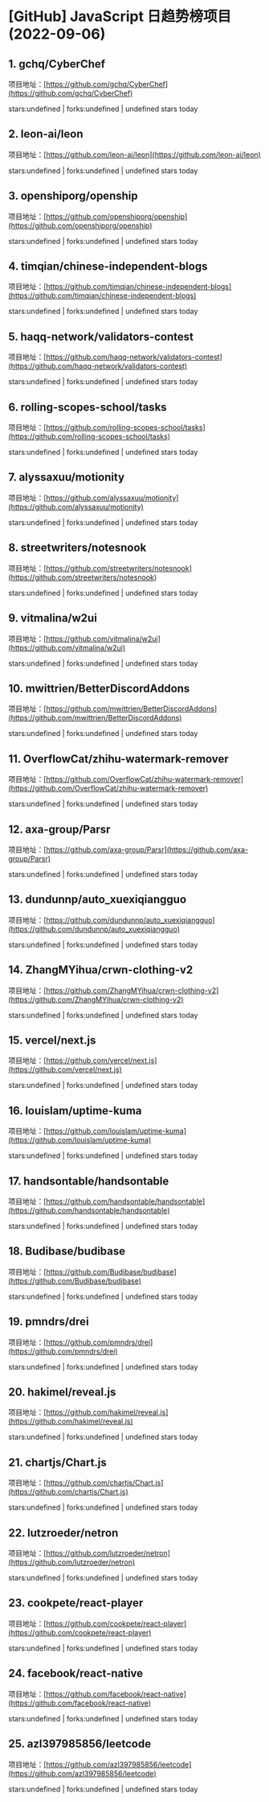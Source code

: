# [GitHub] JavaScript 日趋势榜项目(2022-09-06)

## 1. gchq/CyberChef 

项目地址：[https://github.com/gchq/CyberChef](https://github.com/gchq/CyberChef)

stars:undefined | forks:undefined | undefined stars today 



## 2. leon-ai/leon 

项目地址：[https://github.com/leon-ai/leon](https://github.com/leon-ai/leon)

stars:undefined | forks:undefined | undefined stars today 



## 3. openshiporg/openship 

项目地址：[https://github.com/openshiporg/openship](https://github.com/openshiporg/openship)

stars:undefined | forks:undefined | undefined stars today 



## 4. timqian/chinese-independent-blogs 

项目地址：[https://github.com/timqian/chinese-independent-blogs](https://github.com/timqian/chinese-independent-blogs)

stars:undefined | forks:undefined | undefined stars today 



## 5. haqq-network/validators-contest 

项目地址：[https://github.com/haqq-network/validators-contest](https://github.com/haqq-network/validators-contest)

stars:undefined | forks:undefined | undefined stars today 



## 6. rolling-scopes-school/tasks 

项目地址：[https://github.com/rolling-scopes-school/tasks](https://github.com/rolling-scopes-school/tasks)

stars:undefined | forks:undefined | undefined stars today 



## 7. alyssaxuu/motionity 

项目地址：[https://github.com/alyssaxuu/motionity](https://github.com/alyssaxuu/motionity)

stars:undefined | forks:undefined | undefined stars today 



## 8. streetwriters/notesnook 

项目地址：[https://github.com/streetwriters/notesnook](https://github.com/streetwriters/notesnook)

stars:undefined | forks:undefined | undefined stars today 



## 9. vitmalina/w2ui 

项目地址：[https://github.com/vitmalina/w2ui](https://github.com/vitmalina/w2ui)

stars:undefined | forks:undefined | undefined stars today 



## 10. mwittrien/BetterDiscordAddons 

项目地址：[https://github.com/mwittrien/BetterDiscordAddons](https://github.com/mwittrien/BetterDiscordAddons)

stars:undefined | forks:undefined | undefined stars today 



## 11. OverflowCat/zhihu-watermark-remover 

项目地址：[https://github.com/OverflowCat/zhihu-watermark-remover](https://github.com/OverflowCat/zhihu-watermark-remover)

stars:undefined | forks:undefined | undefined stars today 



## 12. axa-group/Parsr 

项目地址：[https://github.com/axa-group/Parsr](https://github.com/axa-group/Parsr)

stars:undefined | forks:undefined | undefined stars today 



## 13. dundunnp/auto_xuexiqiangguo 

项目地址：[https://github.com/dundunnp/auto_xuexiqiangguo](https://github.com/dundunnp/auto_xuexiqiangguo)

stars:undefined | forks:undefined | undefined stars today 



## 14. ZhangMYihua/crwn-clothing-v2 

项目地址：[https://github.com/ZhangMYihua/crwn-clothing-v2](https://github.com/ZhangMYihua/crwn-clothing-v2)

stars:undefined | forks:undefined | undefined stars today 



## 15. vercel/next.js 

项目地址：[https://github.com/vercel/next.js](https://github.com/vercel/next.js)

stars:undefined | forks:undefined | undefined stars today 



## 16. louislam/uptime-kuma 

项目地址：[https://github.com/louislam/uptime-kuma](https://github.com/louislam/uptime-kuma)

stars:undefined | forks:undefined | undefined stars today 



## 17. handsontable/handsontable 

项目地址：[https://github.com/handsontable/handsontable](https://github.com/handsontable/handsontable)

stars:undefined | forks:undefined | undefined stars today 



## 18. Budibase/budibase 

项目地址：[https://github.com/Budibase/budibase](https://github.com/Budibase/budibase)

stars:undefined | forks:undefined | undefined stars today 



## 19. pmndrs/drei 

项目地址：[https://github.com/pmndrs/drei](https://github.com/pmndrs/drei)

stars:undefined | forks:undefined | undefined stars today 



## 20. hakimel/reveal.js 

项目地址：[https://github.com/hakimel/reveal.js](https://github.com/hakimel/reveal.js)

stars:undefined | forks:undefined | undefined stars today 



## 21. chartjs/Chart.js 

项目地址：[https://github.com/chartjs/Chart.js](https://github.com/chartjs/Chart.js)

stars:undefined | forks:undefined | undefined stars today 



## 22. lutzroeder/netron 

项目地址：[https://github.com/lutzroeder/netron](https://github.com/lutzroeder/netron)

stars:undefined | forks:undefined | undefined stars today 



## 23. cookpete/react-player 

项目地址：[https://github.com/cookpete/react-player](https://github.com/cookpete/react-player)

stars:undefined | forks:undefined | undefined stars today 



## 24. facebook/react-native 

项目地址：[https://github.com/facebook/react-native](https://github.com/facebook/react-native)

stars:undefined | forks:undefined | undefined stars today 



## 25. azl397985856/leetcode 

项目地址：[https://github.com/azl397985856/leetcode](https://github.com/azl397985856/leetcode)

stars:undefined | forks:undefined | undefined stars today 



